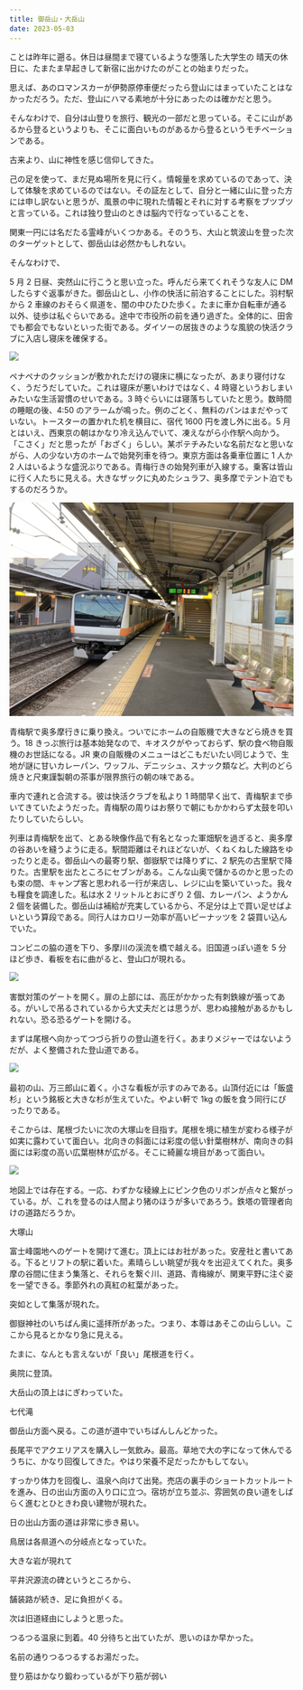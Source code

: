 ```yaml
---
title: 御岳山・大岳山
date: 2023-05-03
---
```


ことは昨年に遡る。休日は昼間まで寝ているような堕落した大学生の
晴天の休日に、たまたま早起きして新宿に出かけたのがことの始まりだった。

思えば、あのロマンスカーが伊勢原停車便だったら登山にはまっていたことはなかっただろう。ただ、登山にハマる素地が十分にあったのは確かだと思う。

そんなわけで、自分は山登りを旅行、観光の一部だと思っている。そこに山があるから登るというよりも、そこに面白いものがあるから登るというモチベーションである。

古来より、山に神性を感じ信仰してきた。

己の足を使って、まだ見ぬ場所を見に行く。情報量を求めているのであって、決して体験を求めているのではない。その証左として、自分と一緒に山に登った方には申し訳ないと思うが、風景の中に現れた情報とそれに対する考察をブツブツと言っている。これは独り登山のときは脳内で行なっていることを、

関東一円には名だたる霊峰がいくつかある。そのうち、大山と筑波山を登った次のターゲットとして、御岳山は必然かもしれない。

そんなわけで、

5 月 2 日昼、突然山に行こうと思い立った。呼んだら来てくれそうな友人に DM したらすぐ返事がきた。御岳山とし、小作の快活に前泊することにした。羽村駅から 2 車線のおそらく県道を、闇の中ひたひた歩く。たまに車か自転車が通る以外、徒歩は私ぐらいである。途中で市役所の前を通り過ぎた。全体的に、田舎でも都会でもないといった街である。ダイソーの居抜きのような風貌の快活クラブに入店し寝床を確保する。

![](./img/IMG_6321.JPG)

ペナペナのクッションが敷かれただけの寝床に横になったが、あまり寝付けなく、うだうだしていた。これは寝床が悪いわけではなく、4 時寝というおしまいみたいな生活習慣のせいである。3 時ぐらいには寝落ちしていたと思う。数時間の睡眠の後、4:50 のアラームが鳴った。例のごとく、無料のパンはまだやっていない。トースターの置かれた机を横目に、宿代 1600 円を渡し外に出る。5 月とはいえ、西東京の朝はかなり冷え込んでいて、凍えながら小作駅へ向かう。「こさく」だと思ったが「おざく」らしい。某ポテチみたいな名前だなと思いながら、人の少ない方のホームで始発列車を待つ。東京方面は各乗車位置に 1 人か 2 人はいるような盛況ぶりである。青梅行きの始発列車が入線する。乗客は皆山に行く人たちに見える。大きなザックに丸めたシュラフ、奥多摩でテント泊でもするのだろうか。

![](./img/IMG_6325.JPG)

青梅駅で奥多摩行きに乗り換え。ついでにホームの自販機で大きなどら焼きを買う。18 きっぷ旅行は基本始発なので、キオスクがやっておらず、駅の食べ物自販機のお世話になる。JR 東の自販機のメニューはどこもだいたい同じようで、生地が謎に甘いカレーパン、ワッフル、デニッシュ、スナック類など。大判のどら焼きと尺東謹製朝の茶事が限界旅行の朝の味である。

車内で連れと合流する。彼は快活クラブを私より 1 時間早く出て、青梅駅まで歩いてきていたようだった。青梅駅の周りはお祭りで朝にもかかわらず太鼓を叩いたりしていたらしい。

列車は青梅駅を出て、とある映像作品で有名となった軍畑駅を過ぎると、奥多摩の谷あいを縫うように走る。駅間距離はそれほどないが、くねくねした線路をゆったりと走る。御岳山への最寄り駅、御嶽駅では降りずに、2 駅先の古里駅で降りた。古里駅を出たところにセブンがある。こんな山奥で儲かるのかと思ったのも束の間、キャンプ客と思われる一行が来店し、レジに山を築いていった。我々も糧食を調達した。私は水 2 リットルとおにぎり 2 個、カレーパン、ようかん 2 個を装備した。御岳山は補給が充実しているから、不足分は上で買い足せばよいという算段である。同行人はカロリー効率が高いピーナッツを 2 袋買い込んでいた。

コンビニの脇の道を下り、多摩川の渓流を橋で越える。旧国道っぽい道を 5 分ほど歩き、看板を右に曲がると、登山口が現れる。

![](./img/IMG_6331.JPG)

害獣対策のゲートを開く。扉の上部には、高圧がかかった有刺鉄線が張ってある。がいしで吊るされているから大丈夫だとは思うが、思わぬ接触があるかもしれない。恐る恐るゲートを開ける。

まずは尾根へ向かってつづら折りの登山道を行く。あまりメジャーではないようだが、よく整備された登山道である。

![](./img/IMG_6335.JPG)

最初の山、万三郎山に着く。小さな看板が示すのみである。山頂付近には「飯盛杉」という銘板と大きな杉が生えていた。やよい軒で 1kg の飯を食う同行にぴったりである。

そこからは、尾根づたいに次の大塚山を目指す。尾根を境に植生が変わる様子が如実に露わていて面白い。北向きの斜面には彩度の低い針葉樹林が、南向きの斜面には彩度の高い広葉樹林が広がる。そこに綺麗な境目があって面白い。

![](./img/IMG_6343.JPG)

地図上では存在する。一応、わずかな稜線上にピンク色のリボンが点々と繋がっている。が、これを登るのは人間より猪のほうが多いであろう。鉄塔の管理者向けの道路だろうか。

大塚山

富士峰園地へのゲートを開けて進む。頂上にはお社があった。安産社と書いてある。下るとリフトの駅に着いた。素晴らしい眺望が我々を出迎えてくれた。奥多摩の谷間に住まう集落と、それらを繋ぐ川、道路、青梅線が、関東平野に注ぐ姿を一望できる。季節外れの真紅の紅葉があった。

突如として集落が現れた。

御嶽神社のいちばん奥に遥拝所があった。つまり、本尊はあそこの山らしい。ここから見るとかなり急に見える。

たまに、なんとも言えないが「良い」尾根道を行く。

奥院に登頂。

大岳山の頂上はにぎわっていた。

七代滝

御岳山方面へ戻る。この道が道中でいちばんしんどかった。

長尾平でアクエリアスを購入し一気飲み。最高。草地で大の字になって休んでるうちに、かなり回復してきた。やはり栄養不足だったかもしてない。

すっかり体力を回復し、温泉へ向けて出発。売店の裏手のショートカットルートを進み、日の出山方面の入り口に立つ。宿坊が立ち並ぶ、雰囲気の良い道をしばらく進むとひときわ良い建物が現れた。

日の出山方面の道は非常に歩き易い。

鳥居は各県道への分岐点となっていた。

大きな岩が現れて

平井沢源流の碑というところから、

舗装路が続き、足に負担がくる。

次は旧道経由にしようと思った。

つるつる温泉に到着。40 分待ちと出ていたが、思いのほか早かった。

名前の通りつるつるするお湯だった。

登り筋はかなり鍛わっているが下り筋が弱い
